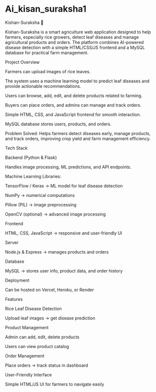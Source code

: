 # Ai_kisan_suraksha1
Kishan-Suraksha 🌾

Kishan-Suraksha is a smart agriculture web application designed to help farmers, especially rice growers, detect leaf diseases and manage agricultural products and orders. The platform combines AI-powered disease detection with a simple HTML/CSS/JS frontend and a MySQL database for practical farm management.

Project Overview

Farmers can upload images of rice leaves.

The system uses a machine learning model to predict leaf diseases and provide actionable recommendations.

Users can browse, add, edit, and delete products related to farming.

Buyers can place orders, and admins can manage and track orders.

Simple HTML, CSS, and JavaScript frontend for smooth interaction.

MySQL database stores users, products, and orders.

Problem Solved: Helps farmers detect diseases early, manage products, and track orders, improving crop yield and farm management efficiency.

Tech Stack

Backend (Python & Flask)

Handles image processing, ML predictions, and API endpoints.

Machine Learning Libraries:

TensorFlow / Keras → ML model for leaf disease detection

NumPy → numerical computations

Pillow (PIL) → image preprocessing

OpenCV (optional) → advanced image processing

Frontend

HTML, CSS, JavaScript → responsive and user-friendly UI

Server

Node.js & Express → manages products and orders

Database

MySQL → stores user info, product data, and order history

Deployment

Can be hosted on Vercel, Heroku, or Render

Features

Rice Leaf Disease Detection

Upload leaf images → get disease prediction

Product Management

Admin can add, edit, delete products 

Users can view product catalog

Order Management

Place orders → track status in dashboard

User-Friendly Interface

Simple HTML/JS UI for farmers to navigate easily
